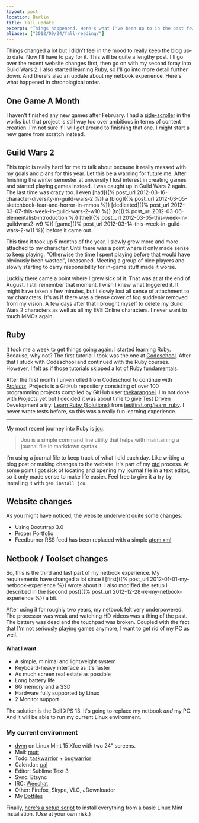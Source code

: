 ```yaml
---
layout: post
location: Berlin
title: Fall update
excerpt: "Things happenend. Here's what I've been up to in the past few months."
aliases: ["2012/09/24/fall-reading/"]
---
```


Things changed a lot but I didn't feel in the mood to really keep the blog up-to date. Now I'll have to pay for it. This will be quite a lengthy post. I'll go over the recent website changes first, then go on with my second foray into Guild Wars 2. I also started learning Ruby, so I'll go into more detail further down. And there's also an update about my netbook experience. Here's what happened in chronological order.

## One Game A Month
I haven't finished any new games after February. I had a [side-scroller](https://gitlab.com/phansch/shootingstar/tree/master) in the works but that project is still way too over ambitious in terms of content creation. I'm not sure if I will get around to finishing that one. I might start a new game from scratch instead.

## Guild Wars 2 
This topic is really hard for me to talk about because it really messed with my goals and plans for this year. Let this be a warning for future me. After finishing the winter semester at university I lost interest in creating games and started playing games instead. I was caught up in Guild Wars 2 again. The last time was crazy too. I even [had]({% post_url 2012-03-16-character-diversity-in-guild-wars-2 %}) a [blog]({% post_url 2012-03-05-sketchbook-fear-and-horror-in-mmos %}) [dedicated]({% post_url 2012-03-07-this-week-in-guild-wars-2-w10 %}) [to]({% post_url 2012-03-06-elementalist-introduction %}) [the]({% post_url 2012-03-05-this-week-in-guildwars2-w9 %}) [game]({% post_url 2012-03-14-this-week-in-guild-wars-2-w11 %}) before it came out.

This time it took up 5 months of the year. I slowly grew more and more attached to my character. Until there was a point where it only made sense to keep playing. "Otherwise the time I spent playing before that would have obviously been wasted", I reasoned. Meeting a group of nice players and slowly starting to carry responsibility for in-game stuff made it worse.

Luckily there came a point where I grew sick of it. That was at at the end of August. I still remember that moment. I wish I knew what triggered it. It might have taken a few minutes, but I slowly lost all sense of attachment to my characters. It's as if there was a dense cover of fog suddenly removed from my vision. A few days after that I brought myself to delete my Guild Wars 2 characters as well as all my EVE Online characters. I never want to touch MMOs again.

## Ruby
It took me a week to get things going again. I started learning Ruby. Because, why not? The first tutorial I took was the one at [Codeschool](https://www.codeschool.com/courses/try-ruby). After that I stuck with Codeschool and continued with the Ruby courses. However, I felt as if those tutorials skipped a lot of Ruby fundamentals. 

After the first month I un-enrolled from Codeschool to continue with *[Projects](https://gitlab.com/phansch/100-projects/tree/master)*. Projects is a GitHub repository consisting of over 100 programming projects compiled by GitHub user [thekarangoel](https://github.com/thekarangoel). I'm not done with Projects yet but I decided it was about time to give Test Driven Development a try: [Learn Ruby (Solutions)](https://gitlab.com/phansch/learn_ruby_solutions/tree/master) from [testfirst.org/learn_ruby](http://testfirst.org/learn_ruby). I never wrote tests before, so this was a really fun learning experience. 

---

My most recent journey into Ruby is [jou](https://github.com/phansch/jou).

> Jou is a simple command line utility that helps with maintaining a journal file in markdown syntax.

I'm using a journal file to keep track of what I did each day. Like writing a blog post or making changes to the website. It's part of my [gtd](http://en.wikipedia.org/wiki/Getting_Things_Done) process. At some point I got sick of locating and opening my journal file in a text editor, so it only made sense to make life easier. Feel free to give it a try by installing it with `gem install jou`.

## Website changes

As you might have noticed, the website underwent quite some changes:

 * Using Bootstrap 3.0
 * Proper [Portfolio](http://phansch.net/)
 * Feedburner RSS feed has been replaced with a simple [atom.xml](http://phansch.net/atom.xml)

## Netbook / Toolset changes
So, this is the third and last part of my netbook experience. My requirements have changed a lot since I [first]({% post_url 2012-01-01-my-netbook-experience %}) wrote about it. I also modified the setup I described in the [second post]({% post_url 2012-12-28-re-my-netbook-experience %}) a bit.

After using it for roughly two years, my netbook felt very underpowered. The processor was weak and watching HD videos was a thing of the past. The battery was dead and the touchpad was broken. Coupled with the fact that I'm not seriously playing games anymore, I want to get rid of my PC as well.

#### What I want
  * A simple, minimal and lightweight system
  * Keyboard-heavy interface as it's faster
  * As much screen real estate as possible
  * Long battery life
  * 8G memory and a SSD
  * Hardware fully supported by Linux
  * 2 Monitor support

The solution is the Dell XPS 13. It's going to replace my netbook *and* my PC. And it will be able to run my current Linux environment.

### My current environment

* [dwm](http://dwm.suckless.org/) on Linux Mint 15 Xfce with two 24" screens.
* Mail: [mutt](http://www.mutt.org/)
* Todo: [taskwarrior](http://taskwarrior.org/docs/start.html) + [bugwarrior](https://github.com/ralphbean/bugwarrior)
* Calendar: [pal](http://palcal.sourceforge.net/)
* Editor: Sublime Text 3
* Sync: Btsync
* IRC: [Weechat](http://www.weechat.org/)
* Other: Firefox, Skype, VLC, JDownloader
* My [Dotfiles](https://gitlab.com/phansch/dotfiles/tree/master)

Finally, [here's a setup script](https://gist.github.com/phansch/6990647) to install everything from a basic Linux Mint installation. (Use at your own risk.)
